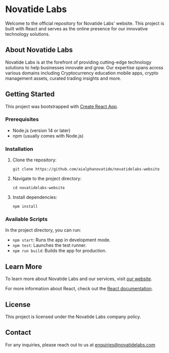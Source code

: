 # Novatide Labs

Welcome to the official repository for Novatide Labs' website. This project is built with React and serves as the online presence for our innovative technology solutions.

## About Novatide Labs

Novatide Labs is at the forefront of providing cutting-edge technology solutions to help businesses innovate and grow. Our expertise spans across various domains including Cryptocurrency education mobile apps, crypto management assets, curated trading insights and more.

## Getting Started

This project was bootstrapped with [Create React App](https://github.com/facebook/create-react-app).

### Prerequisites

- Node.js (version 14 or later)
- npm (usually comes with Node.js)

### Installation

1. Clone the repository:
   ```
   git clone https://github.com/aialphanovatide/novatidelabs-website
   ```
2. Navigate to the project directory:
   ```
   cd novatidelabs-website
   ```
3. Install dependencies:
   ```
   npm install
   ```

### Available Scripts

In the project directory, you can run:

- `npm start`: Runs the app in development mode.
- `npm test`: Launches the test runner.
- `npm run build`: Builds the app for production.

## Learn More

To learn more about Novatide Labs and our services, visit [our website](https://novatidelabs.com).

For more information about React, check out the [React documentation](https://reactjs.org/).

## License

This project is licensed under the Novatide Labs company policy.

## Contact

For any inquiries, please reach out to us at enquiries@novatidelabs.com
